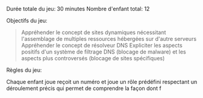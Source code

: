 Durée totale du jeu: 30 minutes
Nombre d'enfant total: 12 

Objectifs du jeu:

> Appréhender le concept de sites dynamiques nécessitant l'assemblage de multiples ressources hébergées sur d'autre serveurs
> Appréhender le concept de résolveur DNS
> Expliciter les aspects positifs d'un système de filtrage DNS (blocage de malware) et les aspects plus controversés (blocage de sites spécifiques)

Règles du jeu:

Chaque enfant joue reçoit un numéro et joue un rôle prédéfini respectant un déroulement précis qui permet de comprendre la façon dont f







